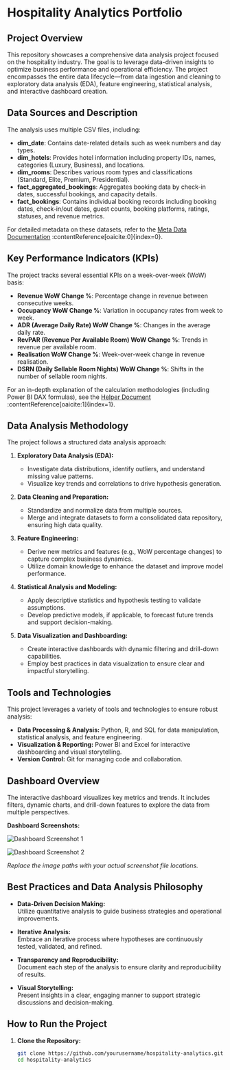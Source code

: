 # Hospitality Analytics Portfolio

## Project Overview
This repository showcases a comprehensive data analysis project focused on the hospitality industry. The goal is to leverage data-driven insights to optimize business performance and operational efficiency. The project encompasses the entire data lifecycle—from data ingestion and cleaning to exploratory data analysis (EDA), feature engineering, statistical analysis, and interactive dashboard creation.

## Data Sources and Description
The analysis uses multiple CSV files, including:
- **dim_date**: Contains date-related details such as week numbers and day types.
- **dim_hotels**: Provides hotel information including property IDs, names, categories (Luxury, Business), and locations.
- **dim_rooms**: Describes various room types and classifications (Standard, Elite, Premium, Presidential).
- **fact_aggregated_bookings**: Aggregates booking data by check-in dates, successful bookings, and capacity details.
- **fact_bookings**: Contains individual booking records including booking dates, check-in/out dates, guest counts, booking platforms, ratings, statuses, and revenue metrics.

For detailed metadata on these datasets, refer to the [Meta Data Documentation](./meta_data_hospitality.txt) :contentReference[oaicite:0]{index=0}.

## Key Performance Indicators (KPIs)
The project tracks several essential KPIs on a week-over-week (WoW) basis:
- **Revenue WoW Change %**: Percentage change in revenue between consecutive weeks.
- **Occupancy WoW Change %**: Variation in occupancy rates from week to week.
- **ADR (Average Daily Rate) WoW Change %**: Changes in the average daily rate.
- **RevPAR (Revenue Per Available Room) WoW Change %**: Trends in revenue per available room.
- **Realisation WoW Change %**: Week-over-week change in revenue realisation.
- **DSRN (Daily Sellable Room Nights) WoW Change %**: Shifts in the number of sellable room nights.

For an in-depth explanation of the calculation methodologies (including Power BI DAX formulas), see the [Helper Document](./Helper%20Document%20-%20hospitality.pdf) :contentReference[oaicite:1]{index=1}.

## Data Analysis Methodology
The project follows a structured data analysis approach:

1. **Exploratory Data Analysis (EDA):**  
   - Investigate data distributions, identify outliers, and understand missing value patterns.
   - Visualize key trends and correlations to drive hypothesis generation.

2. **Data Cleaning and Preparation:**  
   - Standardize and normalize data from multiple sources.
   - Merge and integrate datasets to form a consolidated data repository, ensuring high data quality.

3. **Feature Engineering:**  
   - Derive new metrics and features (e.g., WoW percentage changes) to capture complex business dynamics.
   - Utilize domain knowledge to enhance the dataset and improve model performance.

4. **Statistical Analysis and Modeling:**  
   - Apply descriptive statistics and hypothesis testing to validate assumptions.
   - Develop predictive models, if applicable, to forecast future trends and support decision-making.

5. **Data Visualization and Dashboarding:**  
   - Create interactive dashboards with dynamic filtering and drill-down capabilities.
   - Employ best practices in data visualization to ensure clear and impactful storytelling.

## Tools and Technologies
This project leverages a variety of tools and technologies to ensure robust analysis:
- **Data Processing & Analysis:** Python, R, and SQL for data manipulation, statistical analysis, and feature engineering.
- **Visualization & Reporting:** Power BI and Excel for interactive dashboarding and visual storytelling.
- **Version Control:** Git for managing code and collaboration.

## Dashboard Overview
The interactive dashboard visualizes key metrics and trends. It includes filters, dynamic charts, and drill-down features to explore the data from multiple perspectives.

**Dashboard Screenshots:**

![Dashboard Screenshot 1](./path/to/Screenshot_2025-02-25_162645.png)

![Dashboard Screenshot 2](./path/to/Screenshot_2025-02-25_162722.png)

*Replace the image paths with your actual screenshot file locations.*

## Best Practices and Data Analysis Philosophy
- **Data-Driven Decision Making:**  
  Utilize quantitative analysis to guide business strategies and operational improvements.
  
- **Iterative Analysis:**  
  Embrace an iterative process where hypotheses are continuously tested, validated, and refined.
  
- **Transparency and Reproducibility:**  
  Document each step of the analysis to ensure clarity and reproducibility of results.
  
- **Visual Storytelling:**  
  Present insights in a clear, engaging manner to support strategic discussions and decision-making.

## How to Run the Project
1. **Clone the Repository:**  
   ```bash
   git clone https://github.com/yourusername/hospitality-analytics.git
   cd hospitality-analytics

